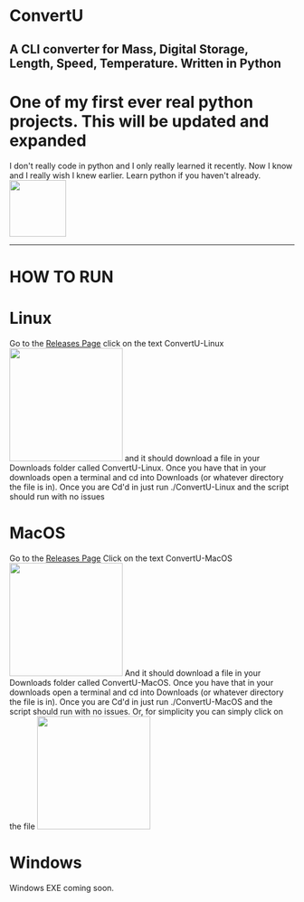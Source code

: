 # ConvertU
A CLI converter for Mass, Digital Storage, Length, Speed, Temperature. Written in Python
-------------------------------------------------------------------------------------------------------------------
<h1>One of my first ever real python projects. This will be updated and expanded</h1>
I don't really code in python and I only really learned it recently. Now I know and I really wish I knew earlier. Learn python if you haven't already.

 <img src="https://cdn.discordapp.com/attachments/655147160190320651/997675726394376262/1024px-Python-logo-notext.svg.png" width="100"/>

-------------------------------------------------------------------------------------------------------------------
<h1>HOW TO RUN</h1>

<h1>Linux</h1>
Go to the <a href="https://github.com/PhotonMastr/ConvertU/releases/tag/ConvertU">Releases Page</a>
click on the text ConvertU-Linux
<img src="https://cdn.discordapp.com/attachments/655147160190320651/998032871568707634/unknown.png" width="200"/>
and it should download a file in your Downloads folder called ConvertU-Linux. Once you have that in your downloads open a terminal and cd into Downloads (or whatever directory the file is in). Once you are Cd'd in just run ./ConvertU-Linux and the script should run with no issues

<h1>MacOS</h1>
Go to the <a href="https://github.com/PhotonMastr/ConvertU/releases/tag/ConvertU">Releases Page</a>
Click on the text ConvertU-MacOS
<img src="https://cdn.discordapp.com/attachments/655147160190320651/998064061621223554/Screen_Shot_2022-07-16_at_11.09.51_PM.png" width="200"/>
And it should download a file in your Downloads folder called ConvertU-MacOS. Once you have that in your downloads open a terminal and cd into Downloads (or whatever directory the file is in). Once you are Cd'd in just run ./ConvertU-MacOS and the script should run with no issues. Or, for simplicity you can simply click on the file 
<img src="https://cdn.discordapp.com/attachments/655147160190320651/998064778683617360/Screen_Shot_2022-07-16_at_11.12.31_PM.png" width="200"/>

<h1>Windows</h1>
Windows EXE coming soon.

